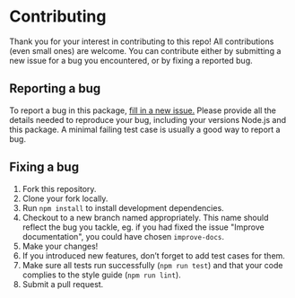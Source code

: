 # Contributing

Thank you for your interest in contributing to this repo! All contributions (even small ones) are welcome. You can contribute either by submitting a new issue for a bug you encountered, or by fixing a reported bug.

## Reporting a bug

To report a bug in this package, [fill in a new issue.](https://github.com/matteodelabre/saxophone/issues/new) Please provide all the details needed to reproduce your bug, including your versions Node.js and this package. A minimal failing test case is usually a good way to report a bug.

## Fixing a bug

1. Fork this repository.
2. Clone your fork locally.
3. Run `npm install` to install development dependencies.
3. Checkout to a new branch named appropriately. This name should reflect the bug you tackle, eg. if you had fixed the issue "Improve documentation", you could have chosen `improve-docs`.
4. Make your changes!
5. If you introduced new features, don’t forget to add test cases for them.
6. Make sure all tests run successfully (`npm run test`) and that your code complies to the style guide (`npm run lint`).
7. Submit a pull request.
